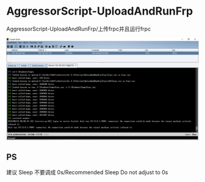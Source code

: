 # AggressorScript-UploadAndRunFrp
AggressorScript-UploadAndRunFrp/上传frpc并且运行frpc

![](/pic/20190813101240.png)

## PS
建议 Sleep 不要调成 0s/Recommended Sleep Do not adjust to 0s

